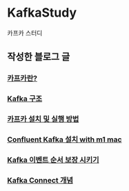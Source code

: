# KafkaStudy
카프카 스터디

## 작성한 블로그 글

### [카프카란?](https://velog.io/@bbangi/Kafka%EB%9E%80)
### [Kafka 구조](https://velog.io/@bbangi/Kafka-%EA%B5%AC%EC%A1%B0)
### [카프카 설치 및 실행 방법](https://velog.io/@bbangi/Apach-Kafka-%EC%84%A4%EC%B9%98-%EB%B0%8F-%EC%8B%A4%ED%96%89-with-m1-mac)
### [Confluent Kafka 설치 with m1 mac](https://velog.io/@bbangi/Confluent-Kafka-%EC%84%A4%EC%B9%98-with-m1-mac)
### [Kafka 이벤트 순서 보장 시키기](https://velog.io/@bbangi/Kafka-%EC%9D%B4%EB%B2%A4%ED%8A%B8-%EC%88%9C%EC%84%9C-%EB%B3%B4%EC%9E%A5-%EC%8B%9C%ED%82%A4%EA%B8%B0)
### [Kafka Connect 개념](https://velog.io/@bbangi/Kafka-Connect-%EA%B0%9C%EB%85%90)


